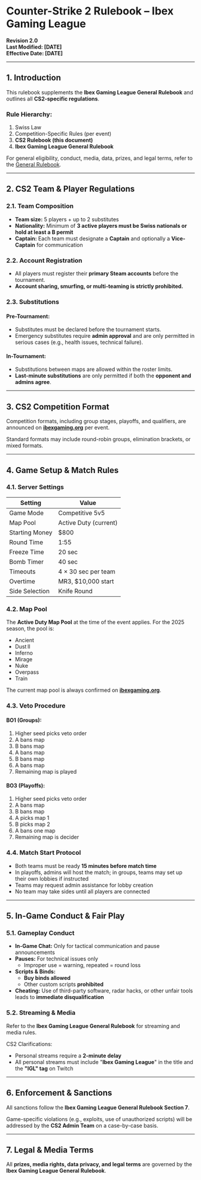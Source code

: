 # Counter-Strike 2 Rulebook – Ibex Gaming League

**Revision 2.0**  
**Last Modified: [DATE]**  
**Effective Date: [DATE]**

---

## 1. Introduction

This rulebook supplements the **Ibex Gaming League General Rulebook** and outlines all **CS2-specific regulations**.

### Rule Hierarchy:
1. Swiss Law  
2. Competition-Specific Rules (per event)  
3. **CS2 Rulebook (this document)**  
4. **Ibex Gaming League General Rulebook**

For general eligibility, conduct, media, data, prizes, and legal terms, refer to the [General Rulebook](https://ibexgaming.org/rules/general).

---

## 2. CS2 Team & Player Regulations

### 2.1. Team Composition
- **Team size:** 5 players + up to 2 substitutes  
- **Nationality:** Minimum of **3 active players must be Swiss nationals or hold at least a B permit**  
- **Captain:** Each team must designate a **Captain** and optionally a **Vice-Captain** for communication

### 2.2. Account Registration
- All players must register their **primary Steam accounts** before the tournament.  
- **Account sharing, smurfing, or multi-teaming is strictly prohibited.**

### 2.3. Substitutions

#### Pre-Tournament:
- Substitutes must be declared before the tournament starts.  
- Emergency substitutes require **admin approval** and are only permitted in serious cases (e.g., health issues, technical failure).

#### In-Tournament:
- Substitutions between maps are allowed within the roster limits.  
- **Last-minute substitutions** are only permitted if both the **opponent and admins agree**.

---

## 3. CS2 Competition Format

Competition formats, including group stages, playoffs, and qualifiers, are announced on **[ibexgaming.org](https://ibexgaming.org)** per event.

Standard formats may include round-robin groups, elimination brackets, or mixed formats.

---

## 4. Game Setup & Match Rules

### 4.1. Server Settings

| Setting          | Value               |
|-----------------|---------------------|
| Game Mode        | Competitive 5v5     |
| Map Pool         | Active Duty (current)|
| Starting Money   | $800                |
| Round Time       | 1:55                |
| Freeze Time      | 20 sec              |
| Bomb Timer       | 40 sec              |
| Timeouts         | 4 × 30 sec per team |
| Overtime         | MR3, $10,000 start  |
| Side Selection   | Knife Round         |

### 4.2. Map Pool

The **Active Duty Map Pool** at the time of the event applies. For the 2025 season, the pool is:

- Ancient  
- Dust II  
- Inferno  
- Mirage  
- Nuke  
- Overpass  
- Train

The current map pool is always confirmed on **[ibexgaming.org](https://ibexgaming.org)**.

### 4.3. Veto Procedure

#### BO1 (Groups):
1. Higher seed picks veto order  
2. A bans map  
3. B bans map  
4. A bans map  
5. B bans map  
6. A bans map  
7. Remaining map is played

#### BO3 (Playoffs):
1. Higher seed picks veto order  
2. A bans map  
3. B bans map  
4. A picks map 1  
5. B picks map 2  
6. A bans one map  
7. Remaining map is decider

### 4.4. Match Start Protocol

- Both teams must be ready **15 minutes before match time**  
- In playoffs, admins will host the match; in groups, teams may set up their own lobbies if instructed  
- Teams may request admin assistance for lobby creation  
- No team may take sides until all players are connected

---

## 5. In-Game Conduct & Fair Play

### 5.1. Gameplay Conduct

- **In-Game Chat:** Only for tactical communication and pause announcements  
- **Pauses:** For technical issues only  
    - Improper use = warning, repeated = round loss  
- **Scripts & Binds:**  
    - **Buy binds allowed**  
    - Other custom scripts **prohibited**
- **Cheating:** Use of third-party software, radar hacks, or other unfair tools leads to **immediate disqualification**

### 5.2. Streaming & Media

Refer to the **Ibex Gaming League General Rulebook** for streaming and media rules.

CS2 Clarifications:
- Personal streams require a **2-minute delay**
- All personal streams must include "**Ibex Gaming League**" in the title and the **"IGL" tag** on Twitch

---

## 6. Enforcement & Sanctions

All sanctions follow the **Ibex Gaming League General Rulebook Section 7**.

Game-specific violations (e.g., exploits, use of unauthorized scripts) will be addressed by the **CS2 Admin Team** on a case-by-case basis.

---

## 7. Legal & Media Terms

All **prizes, media rights, data privacy, and legal terms** are governed by the **Ibex Gaming League General Rulebook**.
